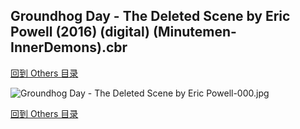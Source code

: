 ## Groundhog Day - The Deleted Scene by Eric Powell (2016) (digital) (Minutemen-InnerDemons).cbr


[回到 Others 目录](https://github.com/alicewish/markdown/blob/master/series/Others.md)


![Groundhog Day - The Deleted Scene by Eric Powell-000.jpg](https://wx1.sinaimg.cn/large/6a9fdecaly1fs5sieuq42j2140140gv9.jpg)

[回到 Others 目录](https://github.com/alicewish/markdown/blob/master/series/Others.md)

